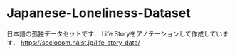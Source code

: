 # Japanese-Loneliness-Dataset

日本語の孤独データセットです．
Life Storyをアノテーションして作成しています．
https://sociocom.naist.jp/life-story-data/
